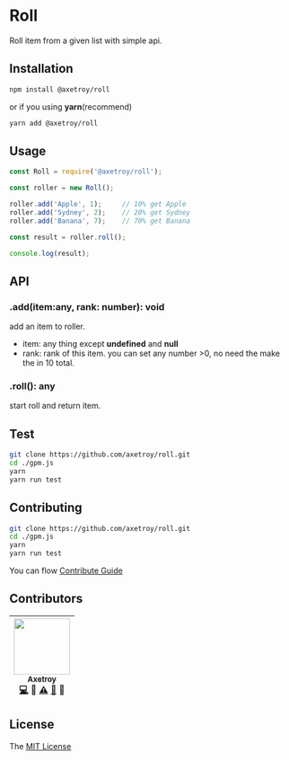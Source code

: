# Roll

Roll item from a given list with simple api.

## Installation

```bash
npm install @axetroy/roll
```

or if you using **yarn**(recommend)

```bash
yarn add @axetroy/roll
```

## Usage

```javascript
const Roll = require('@axetroy/roll');

const roller = new Roll();

roller.add('Apple', 1);     // 10% get Apple
roller.add('Sydney', 2);    // 20% get Sydney
roller.add('Banana', 7);    // 70% get Banana

const result = roller.roll();

console.log(result);
```

## API

### .add(item:any, rank: number): void

add an item to roller.

- item: any thing except **undefined** and **null**
- rank: rank of this item. you can set any number >0, no need the make the in 10 total.

### .roll(): any

start roll and return item.

## Test

```bash
git clone https://github.com/axetroy/roll.git
cd ./gpm.js
yarn
yarn run test
```

## Contributing

```bash
git clone https://github.com/axetroy/roll.git
cd ./gpm.js
yarn
yarn run test
```

You can flow [Contribute Guide](https://github.com/axetroy/roll/blob/master/contributing.md)

## Contributors

<!-- ALL-CONTRIBUTORS-LIST:START - Do not remove or modify this section -->
| [<img src="https://avatars1.githubusercontent.com/u/9758711?v=3" width="100px;"/><br /><sub>Axetroy</sub>](http://axetroy.github.io)<br />[💻](https://github.com/gpmer/gpm.js/commits?author=axetroy) 🔌 [⚠️](https://github.com/gpmer/gpm.js/commits?author=axetroy) [🐛](https://github.com/gpmer/gpm.js/issues?q=author%3Aaxetroy) 🎨 |
| :---: |
<!-- ALL-CONTRIBUTORS-LIST:END -->

## License

The [MIT License](https://github.com/axetroy/roll/blob/master/LICENSE)